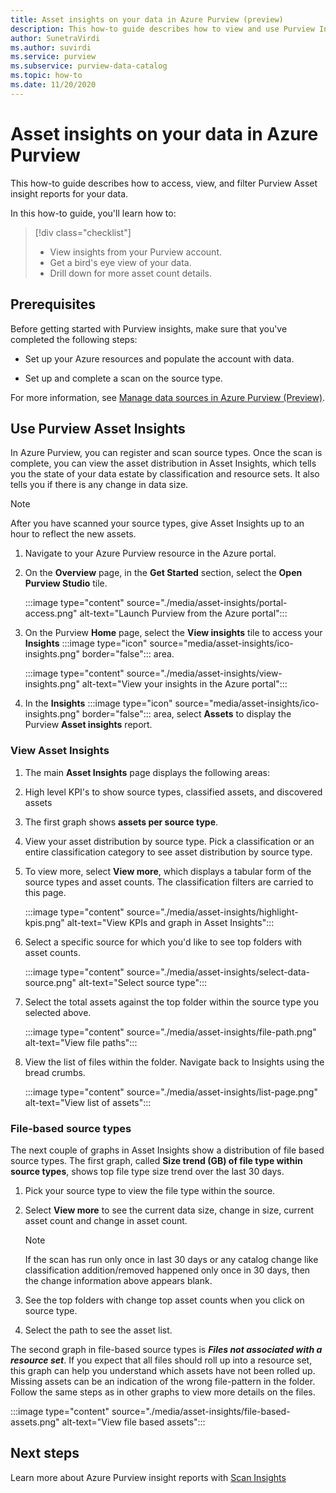 ```yaml
---
title: Asset insights on your data in Azure Purview (preview)
description: This how-to guide describes how to view and use Purview Insights asset reporting on your data. 
author: SunetraVirdi
ms.author: suvirdi
ms.service: purview
ms.subservice: purview-data-catalog
ms.topic: how-to
ms.date: 11/20/2020
---
```


# Asset insights on your data in Azure Purview

This how-to guide describes how to access, view, and filter Purview Asset insight reports for your data.

In this how-to guide, you'll learn how to:

> [!div class="checklist"]
> * View insights from your Purview account.
> * Get a bird's eye view of your data.
> * Drill down for more asset count details.

## Prerequisites

Before getting started with Purview insights, make sure that you've completed the following steps:

* Set up your Azure resources and populate the account with data.

* Set up and complete a scan on the source type.

For more information, see [Manage data sources in Azure Purview (Preview)](manage-data-sources.md).

## Use Purview Asset Insights

In Azure Purview, you can register and scan source types. Once the scan is complete, you can view the asset distribution in Asset Insights, which tells you the state of your data estate by classification and resource sets. It also tells you if there is any change in data size.

> [!NOTE]
> After you have scanned your source types, give Asset Insights up to an hour to reflect the new assets.

1. Navigate to your Azure Purview resource in the Azure portal.

1. On the **Overview** page, in the **Get Started** section, select the **Open Purview Studio** tile.

   :::image type="content" source="./media/asset-insights/portal-access.png" alt-text="Launch Purview from the Azure portal":::

1. On the Purview **Home** page, select the **View insights** tile to access your **Insights** :::image type="icon" source="media/asset-insights/ico-insights.png" border="false"::: area.

   :::image type="content" source="./media/asset-insights/view-insights.png" alt-text="View your insights in the Azure portal":::

1. In the **Insights** :::image type="icon" source="media/asset-insights/ico-insights.png" border="false"::: area, select **Assets** to display the Purview **Asset insights** report.

### View Asset Insights

1. The main **Asset Insights** page displays the following areas:

2. High level KPI's to show source types, classified assets, and discovered assets
 
3. The first graph shows **assets per source type**.

4. View your asset distribution by source type. Pick a classification or an entire classification category to see asset distribution by source type. 
 
5. To view more, select **View more**, which displays a tabular form of the source types and asset counts. The classification filters are carried to this page.

   :::image type="content" source="./media/asset-insights/highlight-kpis.png" alt-text="View KPIs and graph in Asset Insights":::
 
6. Select a specific source for which you'd like to see top folders with asset counts. 

   :::image type="content" source="./media/asset-insights/select-data-source.png" alt-text="Select source type":::
 
7. Select the total assets against the top folder within the source type you selected above.

   :::image type="content" source="./media/asset-insights/file-path.png" alt-text="View file paths":::

8. View the list of files within the folder. Navigate back to Insights using the bread crumbs.

   :::image type="content" source="./media/asset-insights/list-page.png" alt-text="View list of assets":::  

### File-based source types
The next couple of graphs in Asset Insights show a distribution of file based source types. The first graph, called **Size trend (GB) of file type within source types**, shows top file type size trend over the last 30 days. 
 
1. Pick your source type to view the file type within the source. 
 
1. Select **View more** to see the current data size, change in size, current asset count and change in asset count.
 
   > [!NOTE]
   > If the scan has run only once in last 30 days or any catalog change like classification addition/removed happened only once in 30 days, then the change information above appears blank.

1. See the top folders with change top asset counts when you click on source type.

1. Select the path to see the asset list.

The second graph in file-based source types is ***Files not associated with a resource set***. If you expect that all files should roll up into a resource set, this graph can help you understand which assets have not been rolled up. Missing assets can be an indication of the wrong file-pattern in the folder. Follow the same steps as in other graphs to view more details on the files.

   :::image type="content" source="./media/asset-insights/file-based-assets.png" alt-text="View file based assets":::  

## Next steps

Learn more about Azure Purview insight reports with
[Scan Insights](./scan-insights.md)
